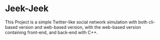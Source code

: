 # Jeek-Jeek
This Project is a simple Twitter-like social network simulation with both cli-based version and web-based version, with the web-based version
containing front-end, and back-end with C++.
